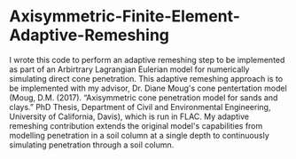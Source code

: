 # Axisymmetric-Finite-Element-Adaptive-Remeshing
I wrote this code to perform an adaptive remeshing step to be implemented as part of an Arbirtrary Lagrangian Eulerian model for numerically simulating direct cone penetration. This adaptive remeshing approach is to be implemented with my advisor, Dr. Diane Moug's cone pentertation model (Moug, D.M. (2017). “Axisymmetric cone penetration model for sands and clays.” PhD Thesis, Department of Civil and Environmental Engineering, University of California, Davis), which is run in FLAC. My adaptive remeshing contribution extends the original model's capabilities from modelling penetration in a soil column at a single depth to continuously simulating penetration through a soil column. 
